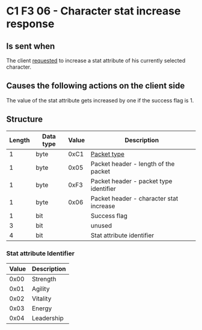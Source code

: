 # C1 F3 06 - Character stat increase response #

## Is sent when ##
The client [requested](<C1F306 - Character stat increase request.md>) to increase a stat attribute of his currently selected character.


## Causes the following actions on the client side ##
The value of the stat attribute gets increased by one if the success flag is 1.


## Structure ##

|  Length  | Data type | Value | Description |
|----------|---------|-------------|---------|
| 1 | byte | 0xC1   | [Packet type](PacketTypes.md) |
| 1 | byte | 0x05   | Packet header - length of the packet |
| 1 | byte | 0xF3   | Packet header - packet type identifier |
| 1 | byte | 0x06   | Packet header - character stat increase |
| 1 | bit |  | Success flag |
| 3 | bit |  | unused |
| 4 | bit |  | Stat attribute identifier |

### Stat attribute Identifier ###
| Value | Description |
|-------|-------------|
| 0x00  | Strength    |
| 0x01  | Agility     |
| 0x02  | Vitality    |
| 0x03  | Energy      |
| 0x04  | Leadership  |
